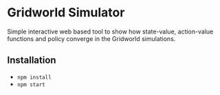 # Gridworld Simulator

Simple interactive web based tool to show how state-value, action-value functions and policy converge in the Gridworld
simulations.

## Installation

- `npm install`
- `npm start`
